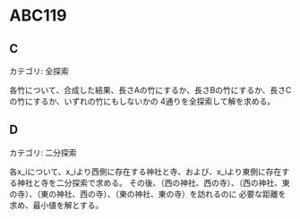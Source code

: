 # ABC119

## C
カテゴリ: 全探索

各竹について、合成した結果、長さAの竹にするか、長さBの竹にするか、長さCの竹にするか、いずれの竹にもしないかの
4通りを全探索して解を求める。

## D
カテゴリ: 二分探索

各x_iについて、x_iより西側に存在する神社と寺、および、x_iより東側に存在する神社と寺を二分探索で求める。
その後、（西の神社、西の寺）、（西の神社、東の寺）、（東の神社、西の寺）、（東の神社、東の寺）を訪れるのに
必要な距離を求め、最小値を解とする。
